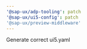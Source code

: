 ```yaml
---
'@sap-ux/adp-tooling': patch
'@sap-ux/ui5-config': patch
'@sap-ux/preview-middleware'
---
```


Generate correct ui5.yaml
